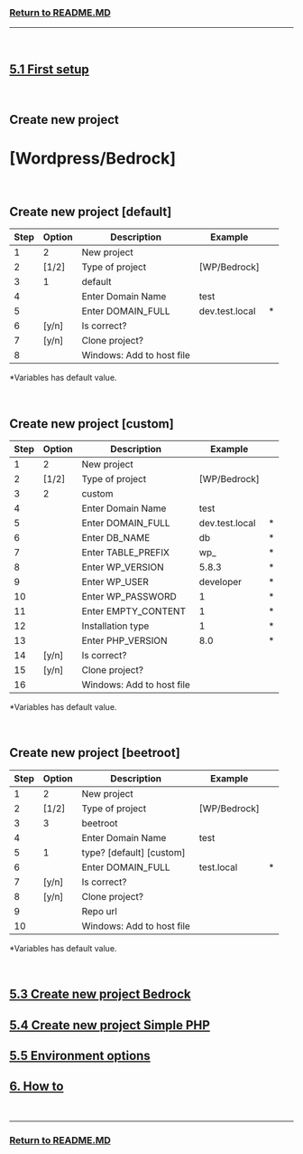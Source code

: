 ### [Return to README.MD](../../README.MD#5-start-the-application)
----------------------------------
<br>

## [5.1 First setup](./5-doc.MD#51-first-setup)

<br>

## Create new project
# [Wordpress/Bedrock]

<br>

## Create new project [default]

| Step | Option  | Description               | Example        |   |
|------|---------|---------------------------|----------------|---|
| 1    | 2       | New project               |                |   |
| 2    | [1/2]   | Type of project           | [WP/Bedrock]   |   |
| 3    | 1       | default                   |                |   |
| 4    |         | Enter Domain Name         | test           |   |
| 5    |         | Enter DOMAIN_FULL         | dev.test.local | * |
| 6    | [y/n]   | Is correct?               |                |   |
| 7    | [y/n]   | Clone project?            |                |   |
| 8    |         | Windows: Add to host file |                |   |

*Variables has default value.

<br>

## Create new project [custom]

| Step | Option  | Description               | Example        |   |
|------|---------|---------------------------|----------------|---|
| 1    | 2       | New project               |                |   |
| 2    | [1/2]   | Type of project           | [WP/Bedrock]   |   |
| 3    | 2       | custom                    |                |   |
| 4    |         | Enter Domain Name         | test           |   |
| 5    |         | Enter DOMAIN_FULL         | dev.test.local | * |
| 6    |         | Enter DB_NAME             | db             | * |
| 7    |         | Enter TABLE_PREFIX        | wp_            | * |
| 8    |         | Enter WP_VERSION          | 5.8.3          | * |
| 9    |         | Enter WP_USER             | developer      | * |
| 10   |         | Enter WP_PASSWORD         | 1              | * |
| 11   |         | Enter EMPTY_CONTENT       | 1              | * |
| 12   |         | Installation type         | 1              | * |
| 13   |         | Enter PHP_VERSION         | 8.0            | * |
| 14   | [y/n]   | Is correct?               |                |   |
| 15   | [y/n]   | Clone project?            |                |   |
| 16   |         | Windows: Add to host file |                |   |

*Variables has default value.

<br>

## Create new project [beetroot]

| Step | Option  | Description               | Example        |   |
|------|---------|---------------------------|----------------|---|
| 1    | 2       | New project               |                |   |
| 2    | [1/2]   | Type of project           | [WP/Bedrock]   |   |
| 3    | 3       | beetroot                  |                |   |
| 4    |         | Enter Domain Name         | test           |   |
| 5    | 1       | type? [default] [custom]  |                |   |
| 6    |         | Enter DOMAIN_FULL         | test.local     | * |
| 7    | [y/n]   | Is correct?               |                |   |
| 8    | [y/n]   | Clone project?            |                |   |
| 9    |         | Repo url                  |                |   |
| 10   |         | Windows: Add to host file |                |   |

*Variables has default value.

<br>

## [5.3 Create new project Bedrock](./5-doc-new-wordpress.MD#create-new-project)

## [5.4 Create new project Simple PHP](./5-doc-new-php.MD#54-create-new-simple-php)

## [5.5 Environment options](./5-doc-environment-options.MD#55-environment-options)

## [6. How to](./6-doc.MD#6-how-to)

<br>

----------------------------------
### [Return to README.MD](../../README.MD)
